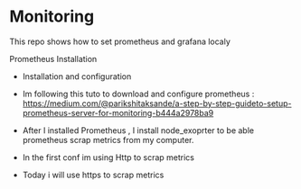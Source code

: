# Monitoring
This repo shows how to set prometheus and grafana localy

Prometheus Installation

- Installation and configuration 

- Im following this tuto to download and configure prometheus :
   https://medium.com/@parikshitaksande/a-step-by-step-guideto-setup-prometheus-server-for-monitoring-b444a2978ba9
   
- After I installed Prometheus , I install node_exoprter to be able prometheus scrap
metrics from my computer.

- In the first conf im using Http to scrap metrics 

- Today i will use https to scrap metrics
